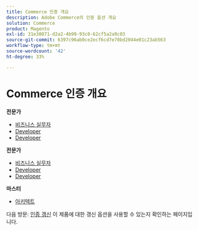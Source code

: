 ```yaml
---
title: Commerce 인증 개요
description: Adobe Commerce의 인증 옵션 개요
solution: Commerce
product: Magento
exl-id: 31e38071-d2a2-4b99-93c0-62cf5a2a9c03
source-git-commit: 6397c96ab0ce2ecf6cd7e70bd2044e01c23ab563
workflow-type: tm+mt
source-wordcount: '42'
ht-degree: 33%

---
```


# Commerce 인증 개요

**전문가**

* [비즈니스 실무자](/help/certifications/ac/ac-p-business.md) <!--AD0-E712-->
* [Developer](/help/certifications/ac/ac-p-developer.md) <!--AD0-E717-->
* [Developer](/help/certifications/ac/ac-p-fedeveloper.md) <!--AD0-E719-->

**전문가**

* [비즈니스 실무자](/help/certifications/ac/ac-e-business.md) <!--AD0-E708-->
* [Developer](/help/certifications/ac/ac-e-developer.md) <!--AD0-E716-->
* [Developer](/help/certifications/ac/ac-e-fedeveloper.md) <!--AD0-E710-->

**마스터**

* [아키텍트](/help/certifications/ac/ac-m-architect.md) <!--AD0-E718-->

다음 방문: [인증 갱신](/help/certifications/renew.md) 이 제품에 대한 갱신 옵션을 사용할 수 있는지 확인하는 페이지입니다.
